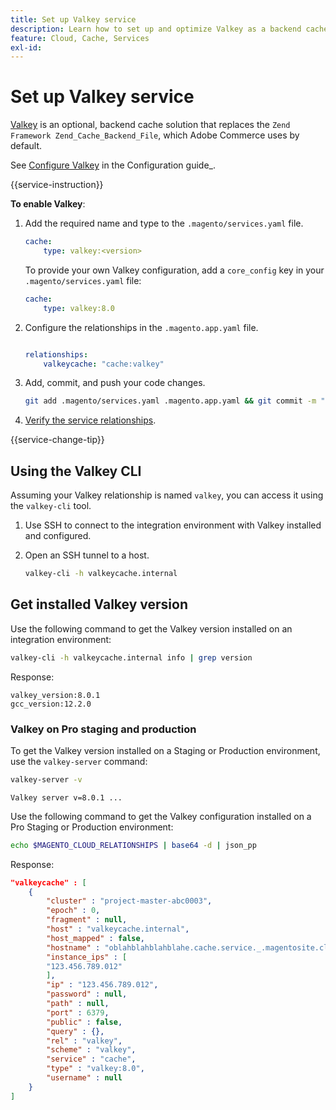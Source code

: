 ```yaml
---
title: Set up Valkey service
description: Learn how to set up and optimize Valkey as a backend cache solution for Adobe Commerce on Cloud Infrastructure.
feature: Cloud, Cache, Services
exl-id:
---
```

# Set up Valkey service

[Valkey](https://valkey.io) is an optional, backend cache solution that replaces the `Zend Framework Zend_Cache_Backend_File`, which Adobe Commerce uses by default.

See [Configure Valkey](https://experienceleague.adobe.com/docs/commerce-operations/configuration-guide/cache/valkey/config-valkey.html) in the Configuration guide_.

{{service-instruction}}

**To enable Valkey**:

1. Add the required name and type to the `.magento/services.yaml` file.

   ```yaml
   cache:
       type: valkey:<version>
   ```

   To provide your own Valkey configuration, add a `core_config` key in your `.magento/services.yaml` file:

   ```yaml
   cache:
       type: valkey:8.0
   ```

1. Configure the relationships in the `.magento.app.yaml` file.

   ```yaml

   relationships:
       valkeycache: "cache:valkey"
   ```

1. Add, commit, and push your code changes.

   ```bash
   git add .magento/services.yaml .magento.app.yaml && git commit -m "Enable valkey service" && git push origin <branch-name>
   ```

1. [Verify the service relationships](services-yaml.md#service-relationships).

{{service-change-tip}}

## Using the Valkey CLI

Assuming your Valkey relationship is named `valkey`, you can access it using the `valkey-cli` tool.

1. Use SSH to connect to the integration environment with Valkey installed and configured.

1. Open an SSH tunnel to a host.

   ```bash
   valkey-cli -h valkeycache.internal
   ```

## Get installed Valkey version

Use the following command to get the Valkey version installed on an integration environment:

  ```bash
  valkey-cli -h valkeycache.internal info | grep version
  ```

Response:

```
valkey_version:8.0.1
gcc_version:12.2.0
```

### Valkey on Pro staging and production

To get the Valkey version installed on a Staging or Production environment, use the `valkey-server` command:

```bash
valkey-server -v
```

```
Valkey server v=8.0.1 ...
```

Use the following command to get the Valkey configuration installed on a Pro Staging or Production environment:

```bash
echo $MAGENTO_CLOUD_RELATIONSHIPS | base64 -d | json_pp
```

Response:

```json
"valkeycache" : [
    {
        "cluster" : "project-master-abc0003",
        "epoch" : 0,
        "fragment" : null,
        "host" : "valkeycache.internal",
        "host_mapped" : false,
        "hostname" : "oblahblahblahblahe.cache.service._.magentosite.cloud",
        "instance_ips" : [
        "123.456.789.012"
        ],
        "ip" : "123.456.789.012",
        "password" : null,
        "path" : null,
        "port" : 6379,
        "public" : false,
        "query" : {},
        "rel" : "valkey",
        "scheme" : "valkey",
        "service" : "cache",
        "type" : "valkey:8.0",
        "username" : null
    }
]
```
